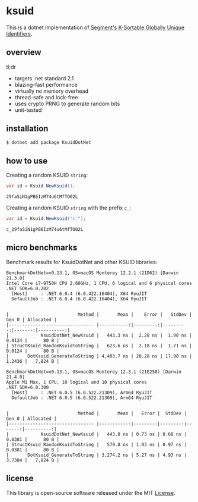# ksuid

This is a dotnet implementation of [Segment's K-Sortable Globally Unique Identifiers](https://github.com/segmentio/ksuid).

## overview

tl;dr

- targets .net standard 2.1
- blazing-fast performance
- virtually no memory overhead
- thread-safe and lock-free
- uses crypto PRNG to generate random bits
- unit-tested

## installation

``` sh
$ dotnet add package KsuidDotNet
```

## how to use

Creating a random KSUID `string`:

``` csharp
var id = Ksuid.NewKsuid();
```

```
29faSiN1gPB6IzM74u6tMfTO02L
```

Creating a random KSUID `string` with the prefix `c_`:

``` csharp
var id = Ksuid.NewKsuid("c_");
```

```
c_29faSiN1gPB6IzM74u6tMfTO02L
```

## micro benchmarks

Benchmark results for KsuidDotNet and other KSUID libraries:

```
BenchmarkDotNet=v0.13.1, OS=macOS Monterey 12.2.1 (21D62) [Darwin 21.3.0]
Intel Core i7-9750H CPU 2.60GHz, 1 CPU, 6 logical and 6 physical cores
.NET SDK=6.0.202
  [Host]     : .NET 6.0.4 (6.0.422.16404), X64 RyuJIT
  DefaultJob : .NET 6.0.4 (6.0.422.16404), X64 RyuJIT


|                          Method |       Mean |    Error |   StdDev |  Gen 0 | Allocated |
|-------------------------------- |-----------:|---------:|---------:|-------:|----------:|
|            KsuidDotNet_NewKsuid |   443.3 ns |  2.28 ns |  1.90 ns | 0.0124 |      80 B |
| StructKsuid_RandomKsuidToString |   623.6 ns |  2.18 ns |  1.71 ns | 0.0124 |      80 B |
|       DotKsuid_GenerateToString | 4,403.7 ns | 20.28 ns | 17.98 ns | 1.2436 |   7,824 B |
```

```
BenchmarkDotNet=v0.13.1, OS=macOS Monterey 12.3.1 (21E258) [Darwin 21.4.0]
Apple M1 Max, 1 CPU, 10 logical and 10 physical cores
.NET SDK=6.0.300
  [Host]     : .NET 6.0.5 (6.0.522.21309), Arm64 RyuJIT
  DefaultJob : .NET 6.0.5 (6.0.522.21309), Arm64 RyuJIT


|                          Method |       Mean |   Error |  StdDev |  Gen 0 | Allocated |
|-------------------------------- |-----------:|--------:|--------:|-------:|----------:|
|            KsuidDotNet_NewKsuid |   443.8 ns | 0.73 ns | 0.68 ns | 0.0381 |      80 B |
| StructKsuid_RandomKsuidToString |   579.8 ns | 1.03 ns | 0.97 ns | 0.0381 |      80 B |
|       DotKsuid_GenerateToString | 3,274.2 ns | 5.27 ns | 4.93 ns | 3.7384 |   7,824 B |
```

## license

This library is open-source software released under the MIT [License](LICENSE).